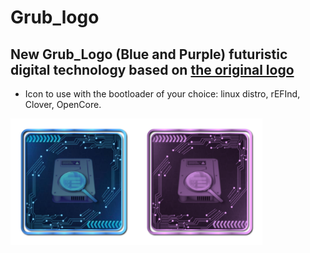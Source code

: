 # Grub_logo
## New Grub_Logo (Blue and Purple) futuristic digital technology based on [the original logo](https://commons.wikimedia.org/wiki/File:Grub_logo_large.png)
- Icon to use with the bootloader of your choice: linux distro, rEFInd, Clover, OpenCore.

<img src="Grub_logo.iconset/icon_512x512.png" alt="Github Project" style="width:40%;"><img src="Grub_logo_Purple.iconset/icon_512x512.png" alt="Github Project" style="width:40%;"> 
